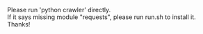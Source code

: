 Please run 'python crawler' directly.<br/>
If it says missing module "requests", please run run.sh to install it.<br/>
Thanks!